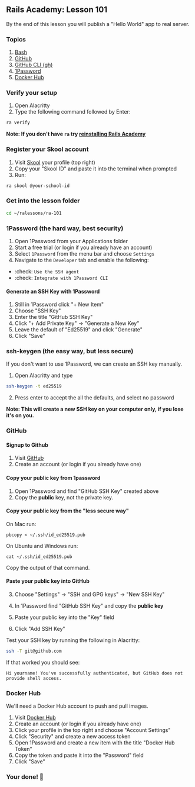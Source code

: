## Rails Academy: Lesson 101

By the end of this lesson you will publish a "Hello World" app to real server.

### Topics

1. [Bash](https://en.wikipedia.org/wiki/Bash_(Unix_shell)) 
2. [GitHub](https://github.com)
2. [GitHub CLI (gh)](https://cli.github.com)
3. [1Password](https://1password.com)
4. [Docker Hub](https://hub.docker.com)

### Verify your setup

1. Open Alacritty
2. Type the following command followed by Enter:

```bash
ra verify
```

**Note: If you don't have `ra` try [reinstalling Rails Academy](https://github.com/justintanner/rails-academy)**

### Register your Skool account

1. Visit [Skool](https://skool.com) your profile (top right)
2. Copy your "Skool ID" and paste it into the terminal when prompted
3. Run: 
 
```bash
ra skool @your-school-id
```

### Get into the lesson folder

```bash
cd ~/ralessons/ra-101
```

### 1Password (the hard way, best security)

1. Open 1Password from your Applications folder
2. Start a free trial (or login if you already have an account)
3. Select `1Password` from the menu bar and choose `Settings`
4. Navigate to the `Developer` tab and enable the following:

- :check: `Use the SSH agent`
- :check: `Integrate with 1Password CLI`

#### Generate an SSH Key with 1Password

1. Still in 1Password click "+ New Item"
2. Choose "SSH Key"
3. Enter the title "GitHub SSH Key"
4. Click "+ Add Private Key" -> "Generate a New Key"
5. Leave the default of "Ed25519" and click "Generate"
6. Click "Save"


### ssh-keygen (the easy way, but less secure)

If you don't want to use 1Password, we can create an SSH key manually.

1. Open Alacritty and type

```bash
ssh-keygen -t ed25519
```

2. Press enter to accept the all the defaults, and select no password

**Note: This will create a new SSH key on your computer only, if you lose it's on you.**

### GitHub

#### Signup to Github

1. Visit [GitHub](https://github.com)
2. Create an account (or login if you already have one)

#### Copy your public key from 1password

1. Open 1Password and find "GitHub SSH Key" created above
2. Copy the **public** key, not the private key.

#### Copy your public key from the "less secure way"

On Mac run:

```
pbcopy < ~/.ssh/id_ed25519.pub
```

On Ubuntu and Windows run:

```
cat ~/.ssh/id_ed25519.pub
```

Copy the output of that command.

#### Paste your public key into GitHub

3. Choose "Settings" -> "SSH and GPG keys" -> "New SSH Key"

3. In 1Password find "GitHub SSH Key" and copy the **public key**
4. Paste your public key into the "Key" field
5. Click "Add SSH Key"

Test your SSH key by running the following in Alacritty:

```bash
ssh -T git@github.com
```

If that worked you should see:

```
Hi yourname! You've successfully authenticated, but GitHub does not provide shell access.
```

### Docker Hub

We'll need a Docker Hub account to push and pull images.

1. Visit [Docker Hub](https://hub.docker.com)
2. Create an account (or login if you already have one)
3. Click your profile in the top right and choose "Account Settings"
4. Click "Security" and create a new access token
5. Open 1Password and create a new item with the title "Docker Hub Token"
6. Copy the token and paste it into the "Password" field
7. Click "Save"

### Your done! :tada:
